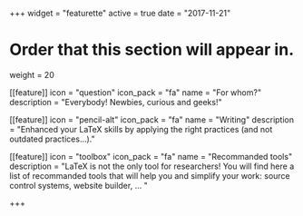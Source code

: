 +++
widget = "featurette"
active = true
date = "2017-11-21"

# Order that this section will appear in.
weight = 20

[[feature]]
  icon = "question"
  icon_pack = "fa"
  name = "For whom?"
  description = "Everybody! Newbies, curious and geeks!"

[[feature]]
  icon = "pencil-alt"
  icon_pack = "fa"
  name = "Writing"
  description = "Enhanced your LaTeX skills by applying the right practices (and not outdated practices...)."

[[feature]]
  icon = "toolbox"
  icon_pack = "fa"
  name = "Recommanded tools"
  description = "LaTeX is not the only tool for researchers! You will find here a list of recommanded tools that will help you and simplify your work: source control systems, website builder, ... "    

+++
